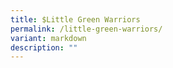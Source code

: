 ```yaml
---
title: $Little Green Warriors
permalink: /little-green-warriors/
variant: markdown
description: ""
---
```

